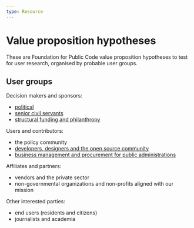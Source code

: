 ```yaml
---
type: Resource
---
```


# Value proposition hypotheses

These are Foundation for Public Code value proposition hypotheses to test for user research, organised by probable user groups.

## User groups

Decision makers and sponsors:

* [political](political.md)
* [senior civil servants](senior-civil-servants.md)
* [structural funding and philanthropy](structural-funding-philanthropy.md)

Users and contributors:

* the policy community
* [developers, designers and the open source community](developers-and-designers.md)
* [business management and procurement for public administrations](management-and-procurement.md)

Affiliates and partners:

* vendors and the private sector
* non-governmental organizations and non-profits aligned with our mission

Other interested parties:

* end users (residents and citizens)
* journalists and academia

